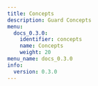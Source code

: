 ```yaml
---
title: Concepts
description: Guard Concepts
menu:
  docs_0.3.0:
    identifier: concepts
    name: Concepts
    weight: 20
menu_name: docs_0.3.0
info:
  version: 0.3.0
---
```


